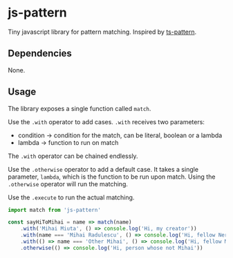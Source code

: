 # js-pattern
Tiny javascript library for pattern matching. Inspired by [ts-pattern](https://github.com/gvergnaud/ts-pattern).

## Dependencies
None.

## Usage
The library exposes a single function called `match`. 

Use the `.with` operator to add cases. `.with` receives two parameters:
* condition -> condition for the match, can be literal, boolean or a lambda
* lambda -> function to run on match

The `.with` operator can be chained endlessly.

Use the `.otherwise` operator to add a default case. It takes a single parameter,
`lambda`, which is the function to be run upon match. Using the `.otherwise` operator will run the matching.

Use the `.execute` to run the actual matching.

```js
import match from 'js-pattern'

const sayHiToMihai = name => match(name)
    .with('Mihai Miuta', () => console.log('Hi, my creator'))
    .with(name === 'Mihai Radulescu', () => console.log('Hi, fellow Nerd Mihai'))
    .with(() => name === 'Other Mihai', () => console.log('Hi, fellow Mihai'))
    .otherwise(() => console.log('Hi, person whose not Mihai'))
```
